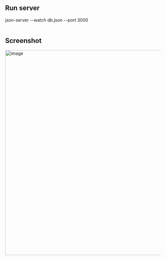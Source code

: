 ## Run server
json-server --watch db.json --port 3000  
<br />  
## Screenshot
<img width="665" alt="image" src="https://github.com/user-attachments/assets/dea7a92a-c016-46bc-a07f-2f31ce598f47" />
